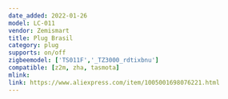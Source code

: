 ```yaml
---
date_added: 2022-01-26
model: LC-011
vendor: Zemismart
title: Plug Brasil
category: plug
supports: on/off
zigbeemodel: ['TS011F','_TZ3000_rdtixbnu']
compatible: [z2m, zha, tasmota]
mlink:  
link: https://www.aliexpress.com/item/1005001698076221.html
---
```


